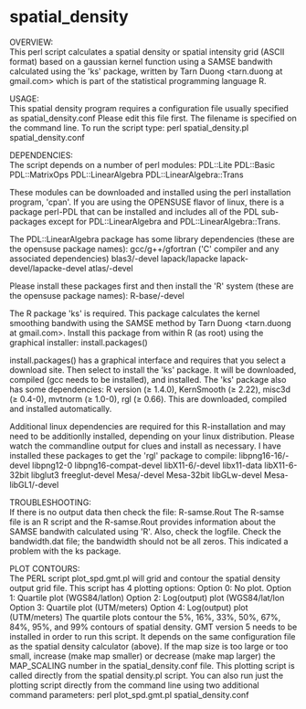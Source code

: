 spatial_density
===============

OVERVIEW:  
This perl script calculates a spatial density or spatial intensity grid (ASCII format) based on a gaussian kernel function using a SAMSE bandwith calculated using the 'ks' package, written by Tarn Duong <tarn.duong at gmail.com> which is part of the statistical programming language R. 

USAGE:  
This spatial density program requires a configuration file usually specified as spatial_density.conf
Please edit this file first.
The filename is specified on the command line. To run the script type:
perl spatial_density.pl spatial_density.conf

DEPENDENCIES:  
The script depends on a number of perl modules:
PDL::Lite
PDL::Basic
PDL::MatrixOps
PDL::LinearAlgebra
PDL::LinearAlgebra::Trans

These modules can be downloaded and installed using the perl installation program, 'cpan'. If you are using the OPENSUSE flavor of linux, there is a package perl-PDL that can be installed and includes all of the PDL sub-packages except for PDL::LinearAlgebra and PDL::LinearAlgebra::Trans.

The PDL::LinearAlgebra package has some library dependencies (these are the opensuse package names):
gcc/g++/gfortran ('C' compiler and any associated dependencies)
blas3/-devel
lapack/lapacke
lapack-devel/lapacke-devel
atlas/-devel

Please install these packages first and then install the 'R' system (these are the opensuse package names):
R-base/-devel

The R package 'ks' is required. This package calculates the kernel smoothing bandwith using the SAMSE method by Tarn Duong <tarn.duong at gmail.com>. Install this package from within R (as root) using the graphical installer:
install.packages()

install.packages() has a graphical interface and requires that you select a download site. Then select to install the 'ks' package. It will be downloaded, compiled (gcc needs to be installed), and installed. The 'ks' package also has some dependencies: R version (≥ 1.4.0), KernSmooth (≥ 2.22), misc3d (≥ 0.4-0), mvtnorm (≥ 1.0-0), rgl (≥ 0.66). This are downloaded, compiled and installed automatically.

Additional linux dependencies are required for this R-installation and may need to be additionlly installed, depending on your linux distribution. Please watch the commandline output for clues and install as necessary. I have installed these packages to get the 'rgl' package to compile: 
libpng16-16/-devel
libpng12-0
libpng16-compat-devel
libX11-6/-devel
libx11-data
libX11-6-32bit
libglut3
freeglut-devel
Mesa/-devel
Mesa-32bit
libGLw-devel
Mesa-libGL1/-devel

TROUBLESHOOTING:  
If there is no output data then check the file: R-samse.Rout
The R-samse file is an R script and the R-samse.Rout 
provides information about the SAMSE bandwith calculated using 'R'.
Also, check the logfile. Check the bandwidth.dat file; the bandwidth should not be all zeros. This indicated a problem with the ks package.

PLOT CONTOURS:  
The PERL script plot_spd.gmt.pl will grid and contour the spatial density output grid file. This script has 4 plotting options:
Option 0: No plot.
Option 1:  Quartile plot (WGS84/latlon)
Option 2:  Log(output) plot (WGS84/lat/lon
Option 3:  Quartile plot (UTM/meters)
Option 4:  Log(output) plot (UTM/meters)
The quartile plots contour the 5%, 16%, 33%, 50%, 67%, 84%, 95%, and 99% contours of spatial density. GMT version 5 needs to be installed in order to run this script. It depends on the same configuration file as the spatial density calculator (above). If the map size is too large or too small, increase (make map smaller) or decrease (make map larger) the MAP_SCALING number in the spatial_density.conf file. This plotting script is called directly from the spatial density.pl script. You can also run just the plotting script directly from the command line using two additional command parameters: perl plot_spd.gmt.pl spatial_density.conf <your spatial denstiy output file>
